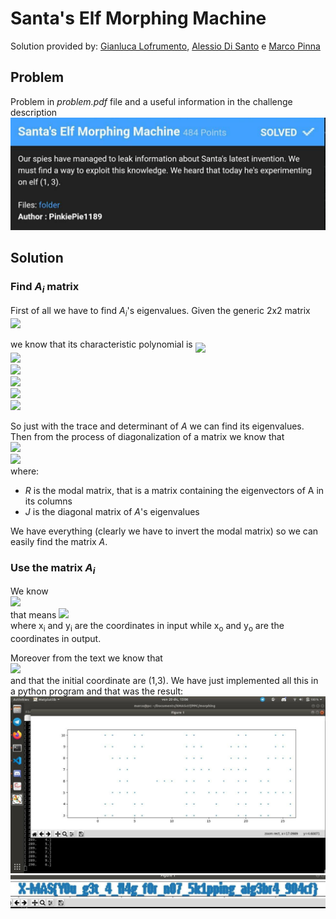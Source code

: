 # Santa's Elf Morphing Machine

Solution provided by: [Gianluca Lofrumento](github.io/glofru), [Alessio Di Santo](github.io/alessiobb3b) e [Marco Pinna](github.io/MPinna)

## Problem
Problem in _problem.pdf_ file and a useful information in the challenge description
<img src="img/img_1.jpg" />
## Solution

### Find _A<sub>i</sub>_ matrix
First of all we have to find _A<sub>i</sub>_'s eigenvalues.
Given the generic 2x2 matrix <br/>
<img src="https://latex.codecogs.com/gif.latex?A&space;=&space;\begin{bmatrix}&space;a&space;&&space;b\\&space;c&space;&&space;d&space;\end{bmatrix}" style="display: block; margin: 0 auto;" /> <br/>
we know that its characteristic polynomial is
<img src="https://latex.codecogs.com/gif.latex?det(A&space;-&space;\lambda&space;I)&space;=&space;0" align="middle"/> <br/>
<img src="https://latex.codecogs.com/gif.latex?det(\begin{bmatrix}&space;a-\lambda&space;&&space;b\\&space;c&space;&&space;d-\lambda&space;\end{bmatrix})&space;=&space;0" /><br/>
<img src="https://latex.codecogs.com/gif.latex?(a-\lambda)(d-\lambda)&space;-&space;bc&space;=&space;0" /><br/>
<img src="https://latex.codecogs.com/gif.latex?a&space;d&space;-&space;a\lambda&space;-d\lambda&space;&plus;&space;\lambda&space;^2&space;-&space;bc&space;=&space;0" /><br/>
<img src="https://latex.codecogs.com/gif.latex?\lambda&space;^2&space;-(a&plus;d)\lambda&space;&plus;&space;ad&space;-&space;bc&space;=&space;0" /><br/>
<img src="https://latex.codecogs.com/gif.latex?\lambda&space;^2&space;-Tr(a)\lambda&space;&plus;&space;det(A)&space;=&space;0" /><br/>

So just with the trace and determinant of _A_ we can find its eigenvalues.
Then from the process of diagonalization of a matrix we know that<br/>
<img src="https://latex.codecogs.com/gif.latex?A&space;=&space;LJR" ><br/>
<img src="https://latex.codecogs.com/gif.latex?A&space;=&space;R^{-1}JR" /><br/>
where:
 - _R_ is the modal matrix, that is a matrix containing the eigenvectors of A in its columns
 - _J_ is the diagonal matrix of _A_'s eigenvalues

We have everything (clearly we have to invert the modal matrix) so we can easily find the matrix _A_.
### Use the matrix _A<sub>i</sub>_
We know<br/>
<img src="https://latex.codecogs.com/gif.latex?f_i&space;:&space;N^2&space;\rightarrow&space;N^2"/><br/>
that means
<img src="https://latex.codecogs.com/gif.latex?\begin{bmatrix}&space;A_i&space;\end{bmatrix}&space;\begin{bmatrix}&space;x_i\\&space;y_i&space;\end{bmatrix}&space;=&space;\begin{bmatrix}&space;x_o\\&space;y_o&space;\end{bmatrix}" /><br/>
where x<sub>i</sub> and y<sub>i</sub> are the coordinates in input while x<sub>o</sub> and y<sub>o</sub> are the coordinates in output.

Moreover from the text we know that<br/>
<img src="https://latex.codecogs.com/gif.latex?\begin{bmatrix}&space;A_i&space;\end{bmatrix}&space;\begin{bmatrix}&space;x_{i-1}\\&space;y_{i-1}&space;\end{bmatrix}&space;=&space;\begin{bmatrix}&space;x_i\\&space;y_i&space;\end{bmatrix}&space;\quad\quad\quad&space;\forall&space;i&space;\in&space;[1,&space;n]" /><br/>
and that the initial coordinate are (1,3). 
We have just implemented all this in a python program and that was the result:<br/>
<img src="img/img_2.jpg" /><br/>
<img src="img/img_3.jpg" />

